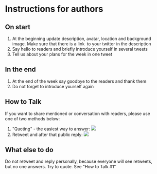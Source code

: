 # Instructions for authors
## On start
1. At the beginning update description, avatar, location and background image.
Make sure that there is a link  to your twitter in the description
2. Say hello to readers and briefly introduce yourself in several tweets
3. Tell us about your plans for the week in one tweet

## In the end
1. At the end of the week say goodbye to the readers and thank them
2. Do not forget to introduce yourself again

## How to Talk
If you want to share mentioned or conversation with readers, please use one
of two methods below:

1. "Quoting" - the easiest way to answer:
    ![](http://i.imgur.com/zZwMCsH.png)
2. Retweet and after that public reply:
    ![](http://i.imgur.com/Ld3sjuN.png)

## What else to do
Do not retweet and reply personally, because everyone will see retweets, but no one answers.
Try to quote. See "How to Talk #1"
